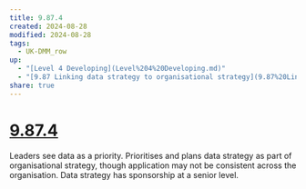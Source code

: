 ```yaml
---
title: 9.87.4
created: 2024-08-28
modified: 2024-08-28
tags:
  - UK-DMM_row
up:
  - "[Level 4 Developing](Level%204%20Developing.md)"
  - "[9.87 Linking data strategy to organisational strategy](9.87%20Linking%20data%20strategy%20to%20organisational%20strategy.md)"
share: true
---
```

# [9.87.4](9.87.4.md)

Leaders see data as a priority. Prioritises and plans data strategy as part of organisational strategy, though application may not be consistent across the organisation. Data strategy has sponsorship at a senior level.
